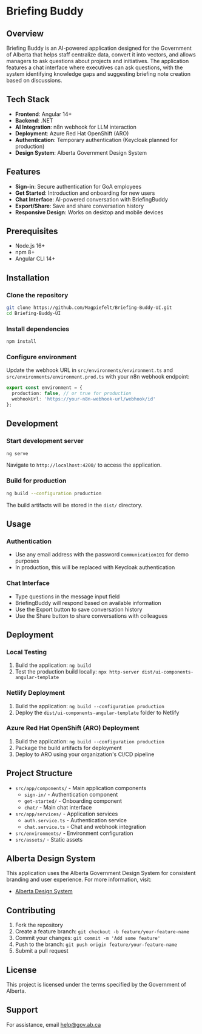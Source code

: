 # Briefing Buddy

## Overview
Briefing Buddy is an AI-powered application designed for the Government of Alberta that helps staff centralize data, convert it into vectors, and allows managers to ask questions about projects and initiatives. The application features a chat interface where executives can ask questions, with the system identifying knowledge gaps and suggesting briefing note creation based on discussions.

## Tech Stack
- **Frontend**: Angular 14+
- **Backend**: .NET
- **AI Integration**: n8n webhook for LLM interaction
- **Deployment**: Azure Red Hat OpenShift (ARO)
- **Authentication**: Temporary authentication (Keycloak planned for production)
- **Design System**: Alberta Government Design System

## Features
- **Sign-in**: Secure authentication for GoA employees
- **Get Started**: Introduction and onboarding for new users
- **Chat Interface**: AI-powered conversation with BriefingBuddy
- **Export/Share**: Save and share conversation history
- **Responsive Design**: Works on desktop and mobile devices

## Prerequisites
- Node.js 16+
- npm 8+
- Angular CLI 14+

## Installation

### Clone the repository
```bash
git clone https://github.com/Magpiefelt/Briefing-Buddy-UI.git
cd Briefing-Buddy-UI
```

### Install dependencies
```bash
npm install
```

### Configure environment
Update the webhook URL in `src/environments/environment.ts` and `src/environments/environment.prod.ts` with your n8n webhook endpoint:

```typescript
export const environment = {
  production: false, // or true for production
  webhookUrl: 'https://your-n8n-webhook-url/webhook/id'
};
```

## Development

### Start development server
```bash
ng serve
```
Navigate to `http://localhost:4200/` to access the application.

### Build for production
```bash
ng build --configuration production
```
The build artifacts will be stored in the `dist/` directory.

## Usage

### Authentication
- Use any email address with the password `Communication101` for demo purposes
- In production, this will be replaced with Keycloak authentication

### Chat Interface
- Type questions in the message input field
- BriefingBuddy will respond based on available information
- Use the Export button to save conversation history
- Use the Share button to share conversations with colleagues

## Deployment

### Local Testing
1. Build the application: `ng build`
2. Test the production build locally: `npx http-server dist/ui-components-angular-template`

### Netlify Deployment
1. Build the application: `ng build --configuration production`
2. Deploy the `dist/ui-components-angular-template` folder to Netlify

### Azure Red Hat OpenShift (ARO) Deployment
1. Build the application: `ng build --configuration production`
2. Package the build artifacts for deployment
3. Deploy to ARO using your organization's CI/CD pipeline

## Project Structure
- `src/app/components/` - Main application components
  - `sign-in/` - Authentication component
  - `get-started/` - Onboarding component
  - `chat/` - Main chat interface
- `src/app/services/` - Application services
  - `auth.service.ts` - Authentication service
  - `chat.service.ts` - Chat and webhook integration
- `src/environments/` - Environment configuration
- `src/assets/` - Static assets

## Alberta Design System
This application uses the Alberta Government Design System for consistent branding and user experience. For more information, visit:
- [Alberta Design System](https://design.alberta.ca/components)

## Contributing
1. Fork the repository
2. Create a feature branch: `git checkout -b feature/your-feature-name`
3. Commit your changes: `git commit -m 'Add some feature'`
4. Push to the branch: `git push origin feature/your-feature-name`
5. Submit a pull request

## License
This project is licensed under the terms specified by the Government of Alberta.

## Support
For assistance, email help@gov.ab.ca
